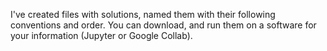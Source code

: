 I've created files with solutions, named them with their following conventions and order. 
You can download, and run them on a software for your information (Jupyter or Google Collab). 
